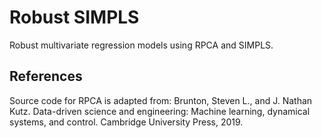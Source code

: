 # Robust SIMPLS
Robust multivariate regression models using RPCA and SIMPLS.


## References
Source code for RPCA is adapted from:
Brunton, Steven L., and J. Nathan Kutz. Data-driven science and engineering: Machine learning, dynamical systems, and control. Cambridge University Press, 2019.

